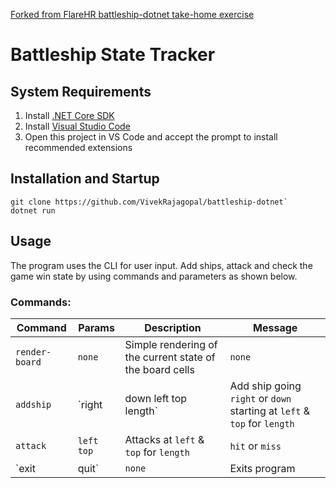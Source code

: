 [Forked from FlareHR battleship-dotnet take-home exercise](https://github.com/flarehr/battleship-dotnet)

# Battleship State Tracker

## System Requirements

1. Install [.NET Core SDK](https://dotnet.microsoft.com/download)
2. Install [Visual Studio Code](https://code.visualstudio.com/)
3. Open this project in VS Code and accept the prompt to install recommended extensions

## Installation and Startup

```
git clone https://github.com/VivekRajagopal/battleship-dotnet`
dotnet run
```

## Usage

The program uses the CLI for user input. Add ships, attack and check the game win state by using commands and parameters as shown below.

### Commands:
| Command | Params | Description | Message |
| ------- | ------ | ----------- | ------- |
| `render-board` | `none` | Simple rendering of the current state of the board cells | `none` |
| `addship` | `right|down left top length` | Add ship going `right` or `down` starting at `left` & `top` for `length` | `True` or `False` for ship addition |
| `attack` | `left top` | Attacks at `left` & `top` for `length` | `hit` or `miss` |
| `exit | quit` | `none` | Exits program | `none` |
